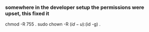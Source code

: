 
### somewhere in the developer setup the permissions were upset, this fixed it
chmod -R 755 .
sudo chown -R $(id -u):$(id -g) .